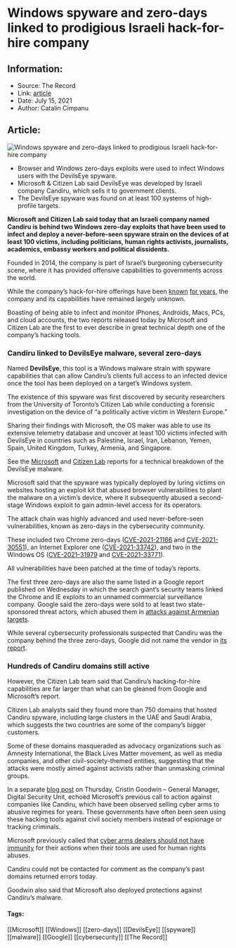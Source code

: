 # Windows spyware and zero-days linked to prodigious Israeli hack-for-hire company
### 

## Information:
+ Source: The Record
+ Link: [article](https://therecord.media/windows-spyware-and-zero-days-linked-to-prodigious-israeli-hack-for-hire-company/)
+ Date: July 15, 2021
+ Author: Catalin Cimpanu


## Article:
![Windows spyware and zero-days linked to prodigious Israeli hack-for-hire company](https://therecord.media/wp-content/uploads/2021/07/laptop-windows.jpg)

* Browser and Windows zero-days exploits were used to infect Windows users with the DevilsEye spyware.
* Microsoft & Citizen Lab said DevilsEye was developed by Israeli company Candiru, which sells it to government clients.
* The DevilsEye spyware was found on at least 100 systems of high-profile targets.


**Microsoft and Citizen Lab said today that an Israeli company named Candiru is behind two Windows zero-day exploits that have been used to infect and deploy a never-before-seen spyware strain on the devices of at least 100 victims, including politicians, human rights activists, journalists, academics, embassy workers and political dissidents.**


Founded in 2014, the company is part of Israel’s burgeoning cybersecurity scene, where it has provided offensive capabilities to governments across the world.


While the company’s hack-for-hire offerings have been [known](https://www.forbes.com/sites/thomasbrewster/2019/10/03/meet-candiru-the-super-stealth-cyber-mercenaries-hacking-apple-and-microsoft-pcs-for-profit/) [for years](https://www.haaretz.com/middle-east-news/.premium-top-secret-israeli-cyberattack-firm-revealed-1.6805950), the company and its capabilities have remained largely unknown.


Boasting of being able to infect and monitor iPhones, Androids, Macs, PCs, and cloud accounts, the two reports released today by Microsoft and Citizen Lab are the first to ever describe in great technical depth one of the company’s hacking tools.


### Candiru linked to DevilsEye malware, several zero-days


Named **DevilsEye**, this tool is a Windows malware strain with spyware capabilities that can allow Candiru’s clients full access to an infected device once the tool has been deployed on a target’s Windows system.


The existence of this spyware was first discovered by security researchers from the University of Toronto’s Citizen Lab while conducting a forensic investigation on the device of “a politically active victim in Western Europe.”


Sharing their findings with Microsoft, the OS maker was able to use its extensive telemetry database and uncover at least 100 victims infected with DevilsEye in countries such as Palestine, Israel, Iran, Lebanon, Yemen, Spain, United Kingdom, Turkey, Armenia, and Singapore.


See the [Micr](https://www.microsoft.com/security/blog/2021/07/15/protecting-customers-from-a-private-sector-offensive-actor-using-0-day-exploits-and-devilstongue-malware/)[o](https://www.microsoft.com/security/blog/2021/07/15/protecting-customers-from-a-private-sector-offensive-actor-using-0-day-exploits-and-devilstongue-malware/)[soft](https://www.microsoft.com/security/blog/2021/07/15/protecting-customers-from-a-private-sector-offensive-actor-using-0-day-exploits-and-devilstongue-malware/) and [Citizen Lab](https://citizenlab.ca/2021/07/hooking-candiru-another-mercenary-spyware-vendor-comes-into-focus/) reports for a technical breakdown of the DevilsEye malware.


Microsoft said that the spyware was typically deployed by luring victims on websites hosting an exploit kit that abused browser vulnerabilities to plant the malware on a victim’s device, where it subsequently abused a second-stage Windows exploit to gain admin-level access for its operators.


The attack chain was highly advanced and used never-before-seen vulnerabilities, known as zero-days in the cybersecurity community.


These included two Chrome zero-days ([CVE-2021-21166](https://cve.mitre.org/cgi-bin/cvename.cgi?name=CVE-2021-21166) and [CVE-2021-30551](https://cve.mitre.org/cgi-bin/cvename.cgi?name=CVE-2021-30551)), an Internet Explorer one ([CVE-2021-33742](https://cve.mitre.org/cgi-bin/cvename.cgi?name=CVE-2021-33742)), and two in the Windows OS ([CVE-2021-31979](https://msrc.microsoft.com/update-guide/vulnerability/CVE-2021-31979) and [CVE-2021-33771](https://msrc.microsoft.com/update-guide/vulnerability/CVE-2021-33771)).


All vulnerabilities have been patched at the time of today’s reports.


The first three zero-days are also the same listed in a Google report published on Wednesday in which the search giant’s security teams linked the Chrome and IE exploits to an unnamed commercial surveillance company. Google said the zero-days were sold to at least two state-sponsored threat actors, which abused them in [attacks against Armenian targets](https://therecord.media/google-three-recent-zero-days-have-been-used-against-armenian-targets/).


While several cybersecurity professionals suspected that Candiru was the company behind the three zero-days, Google did not name the vendor in [its report](https://blog.google/threat-analysis-group/how-we-protect-users-0-day-attacks/).





### Hundreds of Candiru domains still active


However, the Citizen Lab team said that Candiru’s hacking-for-hire capabilities are far larger than what can be gleaned from Google and Microsoft’s report.


Citizen Lab analysts said they found more than 750 domains that hosted Candiru spyware, including large clusters in the UAE and Saudi Arabia, which suggests the two countries are some of the company’s bigger customers.


Some of these domains masqueraded as advocacy organizations such as Amnesty International, the Black Lives Matter movement, as well as media companies, and other civil-society-themed entities, suggesting that the attacks were mostly aimed against activists rather than unmasking criminal groups.


In a separate [blog post](https://blogs.microsoft.com/on-the-issues/2021/07/15/cyberweapons-cybersecurity-sourgum-malware/) on Thursday, Cristin Goodwin – General Manager, Digital Security Unit, echoed Microsoft’s previous call to action against companies like Candiru, which have been observed selling cyber arms to abusive regimes for years. These governments have often been seen using these hacking tools against civil society members instead of espionage or tracking criminals.


Microsoft previously called that [cyber arms dealers should not have immunity](https://blogs.microsoft.com/on-the-issues/2020/12/21/cyber-immunity-nso/) for their actions when their tools are used for human rights abuses.


Candiru could not be contacted for comment as the company’s past domains returned errors today.


Goodwin also said that Microsoft also deployed protections against Candiru’s malware.





#### Tags:
[[Microsoft]] [[Windows]] [[zero-days]] [[DevilsEye]] [[spyware]] [[malware]] [[Google]] [[cybersecurity]] [[The Record]]
